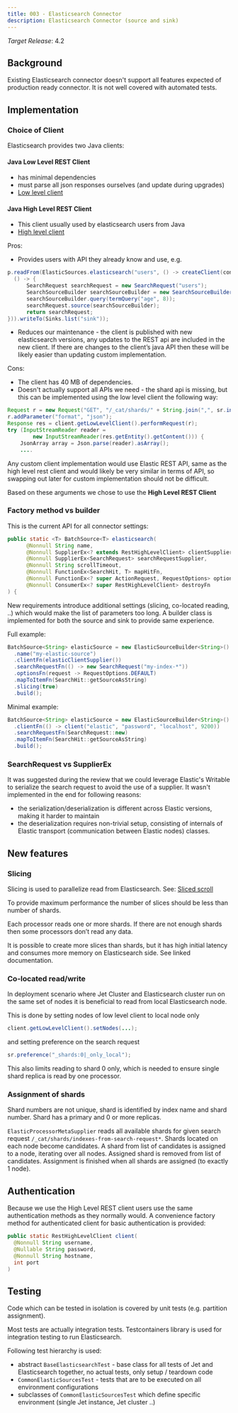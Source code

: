 ```yaml
---
title: 003 - Elasticsearch Connector
description: Elasticsearch Connector (source and sink)
---
```


*Target Release*: 4.2

## Background

Existing Elasticsearch connector doesn't support all features expected
of production ready connector. It is not well covered with automated
tests.

## Implementation

### Choice of Client

Elasticsearch provides two Java clients:

#### Java Low Level REST Client

- has minimal dependencies
- must parse all json responses ourselves (and update during upgrades)
- [Low level client](https://www.elastic.co/guide/en/elasticsearch/client/java-rest/current/java-rest-low.html)

#### Java High Level REST Client

- This client usually used by elasticsearch users from Java
- [High level client](https://www.elastic.co/guide/en/elasticsearch/client/java-rest/current/java-rest-high.html)

Pros:

- Provides users with API they already know and use, e.g.

```java
p.readFrom(ElasticSources.elasticsearch("users", () -> createClient(containerAddress),
  () -> {
      SearchRequest searchRequest = new SearchRequest("users");
      SearchSourceBuilder searchSourceBuilder = new SearchSourceBuilder();
      searchSourceBuilder.query(termQuery("age", 8));
      searchRequest.source(searchSourceBuilder);
      return searchRequest;
})).writeTo(Sinks.list("sink"));
```

- Reduces our maintenance - the client is published with new
  elasticsearch versions, any updates to the REST api are included in
  the new client. If there are changes to the client’s java API then
  these will be likely easier than updating custom implementation.

Cons:

- The client has 40 MB of dependencies.
- Doesn't actually support all APIs we need - the shard api is
  missing, but this can be implemented using the low level client
  the following way:

```java
Request r = new Request("GET", "/_cat/shards/" + String.join(",", sr.indices()));
r.addParameter("format", "json");
Response res = client.getLowLevelClient().performRequest(r);
try (InputStreamReader reader =
        new InputStreamReader(res.getEntity().getContent())) {
    JsonArray array = Json.parse(reader).asArray();
    ....
```

Any custom client implementation would use Elastic REST API, same as the
high level rest client and would likely be very similar in terms of API,
so swapping out later for custom implementation should not be difficult.

Based on these arguments we chose to use the **High Level REST Client**

### Factory method vs builder

This is the current API for all connector settings:

```java
public static <T> BatchSource<T> elasticsearch(
      @Nonnull String name,
      @Nonnull SupplierEx<? extends RestHighLevelClient> clientSupplier,
      @Nonnull SupplierEx<SearchRequest> searchRequestSupplier,
      @Nonnull String scrollTimeout,
      @Nonnull FunctionEx<SearchHit, T> mapHitFn,
      @Nonnull FunctionEx<? super ActionRequest, RequestOptions> optionsFn,
      @Nonnull ConsumerEx<? super RestHighLevelClient> destroyFn
) {
```

New requirements introduce additional settings (slicing, co-located
reading, ..) which would make the list of parameters too long. A builder
class is implemented for both the source and sink to provide same
experience.

Full example:

```java
BatchSource<String> elasticSource = new ElasticSourceBuilder<String>()
  .name("my-elastic-source")
  .clientFn(elasticClientSupplier())
  .searchRequestFn(() -> new SearchRequest("my-index-*"))
  .optionsFn(request -> RequestOptions.DEFAULT)
  .mapToItemFn(SearchHit::getSourceAsString)
  .slicing(true)
  .build();
```

Minimal example:

```java
BatchSource<String> elasticSource = new ElasticSourceBuilder<String>()
  .clientFn(() -> client("elastic", "password", "localhost", 9200))
  .searchRequestFn(SearchRequest::new)
  .mapToItemFn(SearchHit::getSourceAsString)
  .build();
```

### SearchRequest vs SupplierEx<SearchRequest>

It was suggested during the review that we could leverage Elastic's Writable
to serialize the search request to avoid the use of a supplier. It wasn't
implemented in the end for following reasons:

- the serialization/deserialization is different across Elastic
 versions, making it harder to maintain
- the deserialization requires non-trivial setup, consisting of
 internals of Elastic transport (communication between Elastic nodes) classes.

## New features

### Slicing

Slicing is used to parallelize read from Elasticsearch. See: [Sliced scroll](https://www.elastic.co/guide/en/elasticsearch/reference/current/search-request-body.html#sliced-scroll)

To provide maximum performance the number of slices should be less than
number of shards.

Each processor reads one or more shards. If there are not enough shards
then some processors don’t read any data.

It is possible to create more slices than shards, but it has high
initial latency and consumes more memory on Elasticsearch side. See
linked documentation.

### Co-located read/write

In deployment scenario where Jet Cluster and Elasticsearch cluster run
on the same set of nodes it is beneficial to read from local
Elasticsearch node.

This is done by setting nodes of low level client to local node only

```java
client.getLowLevelClient().setNodes(...);
```

and setting preference on the search request

```java
sr.preference("_shards:0|_only_local");
```

This also limits reading to shard 0 only, which is needed to ensure
single shard replica is read by one processor.

### Assignment of shards

Shard numbers are not unique, shard is identified by index name and
shard number. Shard has a primary and 0 or more replicas.

`ElasticProcessorMetaSupplier` reads all available shards for given search
request `/_cat/shards/indexes-from-search-request*`. Shards located on
each node become candidates. A shard from list of candidates is assigned
to a node, iterating over all nodes. Assigned shard is removed from list
of candidates. Assignment is finished when all shards are assigned (to
exactly 1 node).

## Authentication

Because we use the High Level REST client users use the same
authentication methods as they normally would.
A convenience factory method for authenticated client for basic
authentication is provided:

```java
public static RestHighLevelClient client(
  @Nonnull String username,
  @Nullable String password,
  @Nonnull String hostname,
  int port
)
```

## Testing

Code which can be tested in isolation is covered by unit tests (e.g.
partition assignment).

Most tests are actually integration tests. Testcontainers library is
used for integration testing to run Elasticsearch.

Following test hierarchy is used:

- abstract `BaseElasticsearchTest` - base class for all tests of Jet
  and Elasticsearch together,
  no actual tests, only setup / teardown code
- `CommonElasticSourcesTest` - tests that are to be executed on
  all environment configurations
- subclasses of `CommonElasticSourcesTest` which define specific
  environment (single Jet instance, Jet cluster ..)
